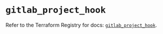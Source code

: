 # `gitlab_project_hook`

Refer to the Terraform Registry for docs: [`gitlab_project_hook`](https://registry.terraform.io/providers/gitlabhq/gitlab/16.9.1/docs/resources/project_hook).
